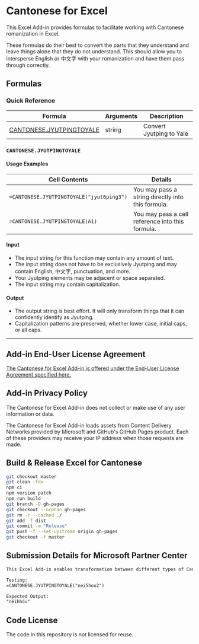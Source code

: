 # Cantonese for Excel

This Excel Add-in provides formulas to facilitate working with Cantonese romanization in Excel.

These formulas do their best to convert the parts that they understand and leave things alone that they do not understand. This should allow you to intersperse English or 中文字 with your romanization and have them pass through correctly.

## Formulas

### Quick Reference

| Formula | Arguments | Description |
|---|---|---|
| [CANTONESE.JYUTPINGTOYALE](#CANTONESEJYUTPINGTOYALE) | string | Convert Jyutping to Yale |

### `CANTONESE.JYUTPINGTOYALE`

#### Usage Examples

| Cell Contents | Details |
|---|---|
| `=CANTONESE.JYUTPINGTOYALE("jyut6ping3")` | You may pass a string directly into this formula. |
| `=CANTONESE.JYUTPINGTOYALE(A1)` | You may pass a cell reference into this formula. |

#### Input

- The input string for this function may contain any amount of text.
- The input string does not have to be exclusively Jyutping and may contain English, 中文字, punctuation, and more.
- Your Jyutping elements may be adjacent or space separated.
- The input string may contain capitalization.

#### Output

- The output string is best effort. It will only transform things that it can confidently identify as Jyutping.
- Capitalization patterns are preserved, whether lower case, initial caps, or all caps.

***

## Add-in End-User License Agreement

[The Cantonese for Excel Add-in is offered under the End-User License Agreement specified here.](.legal/EULA.pdf)

## Add-in Privacy Policy

The Cantonese for Excel Add-in does not collect or make use of any user information or data.

The Cantonese for Excel Add-in loads assets from Content Delivery Networks provided by Microsoft and GitHub's GitHub Pages product. Each of these providers may receive your IP address when those requests are made.

## Build & Release Excel for Cantonese

```sh
git checkout master
git clean -fdx
npm ci
npm version patch
npm run build
git branch -D gh-pages
git checkout --orphan gh-pages
git rm -r --cached ./
git add -f dist
git commit -m "Release"
git push -f --set-upstream origin gh-pages
git checkout -f master
```

## Submission Details for Microsoft Partner Center

```md
This Excel Add-in enables transformation between different types of Cantonese romanizations. No testing accounts are required.

Testing:
=CANTONESE.JYUTPINGTOYALE("nei5hou2")

Expected Output:
"néihhóu"
```

## Code License

The code in this repository is not licensed for reuse.
